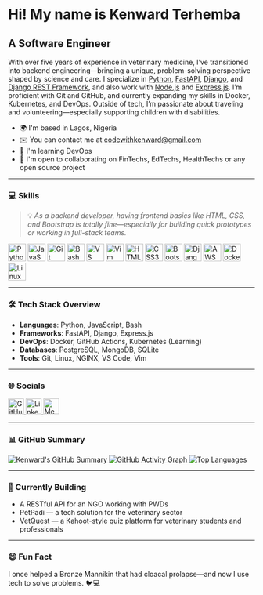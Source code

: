 Hi! My name is Kenward Terhemba
=================================

A Software Engineer
-------------------

With over five years of experience in veterinary medicine, I’ve transitioned into backend engineering—bringing a unique, problem-solving perspective shaped by science and care. I specialize in [Python](https://www.python.org/), [FastAPI](https://fastapi.tiangolo.com/), [Django](https://www.djangoproject.com/), and [Django REST Framework](https://www.django-rest-framework.org/), and also work with [Node.js](https://nodejs.org/) and [Express.js](https://expressjs.com/). I’m proficient with Git and GitHub, and currently expanding my skills in Docker, Kubernetes, and DevOps. Outside of tech, I’m passionate about traveling and volunteering—especially supporting children with disabilities.

- 🌍 I'm based in Lagos, Nigeria  
- ✉️ You can contact me at [codewithkenward@gmail.com](mailto:codewithkenward@gmail.com)  
- 🧠 I'm learning DevOps  
- 🤝 I'm open to collaborating on FinTechs, EdTechs, HealthTechs or any open source project  

---

### 💻 Skills

> 💡 *As a backend developer, having frontend basics like HTML, CSS, and Bootstrap is totally fine—especially for building quick prototypes or working in full-stack teams.*

<p align="left">
  <a href="https://www.python.org/" target="_blank"><img src="https://raw.githubusercontent.com/danielcranney/readme-generator/main/public/icons/skills/python-colored.svg" width="36" height="36" alt="Python" /></a>
  <a href="https://developer.mozilla.org/en-US/docs/Web/JavaScript" target="_blank"><img src="https://raw.githubusercontent.com/danielcranney/readme-generator/main/public/icons/skills/javascript-colored.svg" width="36" height="36" alt="JavaScript" /></a>
  <a href="https://git-scm.com/" target="_blank"><img src="https://raw.githubusercontent.com/danielcranney/readme-generator/main/public/icons/skills/git-colored.svg" width="36" height="36" alt="Git" /></a>
  <a href="https://www.gnu.org/software/bash/" target="_blank"><img src="https://raw.githubusercontent.com/danielcranney/readme-generator/main/public/icons/skills/gnubash.svg" width="36" height="36" alt="Bash" /></a>
  <a href="https://code.visualstudio.com/" target="_blank"><img src="https://raw.githubusercontent.com/danielcranney/readme-generator/main/public/icons/skills/visualstudiocode.svg" width="36" height="36" alt="VS Code" /></a>
  <a href="https://www.vim.org/" target="_blank"><img src="https://raw.githubusercontent.com/danielcranney/readme-generator/main/public/icons/skills/vim.svg" width="36" height="36" alt="Vim" /></a>
  <a href="https://developer.mozilla.org/en-US/docs/Glossary/HTML5" target="_blank"><img src="https://raw.githubusercontent.com/danielcranney/readme-generator/main/public/icons/skills/html5-colored.svg" width="36" height="36" alt="HTML5" /></a>
  <a href="https://www.w3.org/TR/CSS/#css" target="_blank"><img src="https://raw.githubusercontent.com/danielcranney/readme-generator/main/public/icons/skills/css3-colored.svg" width="36" height="36" alt="CSS3" /></a>
  <a href="https://getbootstrap.com/" target="_blank"><img src="https://raw.githubusercontent.com/danielcranney/readme-generator/main/public/icons/skills/bootstrap-colored.svg" width="36" height="36" alt="Bootstrap" /></a>
  <a href="https://www.djangoproject.com/" target="_blank"><img src="https://raw.githubusercontent.com/danielcranney/readme-generator/main/public/icons/skills/django-colored.svg" width="36" height="36" alt="Django" /></a>
  <a href="https://aws.amazon.com" target="_blank"><img src="https://raw.githubusercontent.com/danielcranney/readme-generator/main/public/icons/skills/aws-colored.svg" width="36" height="36" alt="AWS" /></a>
  <a href="https://www.docker.com/" target="_blank"><img src="https://raw.githubusercontent.com/danielcranney/readme-generator/main/public/icons/skills/docker-colored.svg" width="36" height="36" alt="Docker" /></a>
  <a href="https://www.linux.org" target="_blank"><img src="https://raw.githubusercontent.com/danielcranney/readme-generator/main/public/icons/skills/linux-colored.svg" width="36" height="36" alt="Linux" /></a>
</p>

---

### 🛠️ Tech Stack Overview

- **Languages**: Python, JavaScript, Bash  
- **Frameworks**: FastAPI, Django, Express.js  
- **DevOps**: Docker, GitHub Actions, Kubernetes (Learning)  
- **Databases**: PostgreSQL, MongoDB, SQLite  
- **Tools**: Git, Linux, NGINX, VS Code, Vim  

---

### 🌐 Socials

<p align="left">
  <a href="https://github.com/Kenward-dev" target="_blank">
    <img src="https://raw.githubusercontent.com/danielcranney/readme-generator/main/public/icons/socials/github.svg" width="32" height="32" alt="GitHub" />
  </a>
  <a href="https://www.linkedin.com/in/kenwardterhemba" target="_blank">
    <img src="https://raw.githubusercontent.com/danielcranney/readme-generator/main/public/icons/socials/linkedin.svg" width="32" height="32" alt="LinkedIn" />
  </a>
  <a href="https://medium.com/@kenwardterhemba" target="_blank">
    <img src="https://raw.githubusercontent.com/danielcranney/readme-generator/main/public/icons/socials/medium.svg" width="32" height="32" alt="Medium" />
  </a>
</p>

---

### 📊 GitHub Summary

<a href="https://github.com/Kenward-dev">
  <img src="https://github-profile-summary-cards.vercel.app/api/cards/profile-details?username=Kenward-dev&theme=github_dark" alt="Kenward's GitHub Summary" />
</a>

<a href="https://github.com/Kenward-dev">
  <img src="https://github-readme-activity-graph.cyclic.app/graph?username=Kenward-dev&bg_color=1c1917&color=ffffff&line=0891b2&point=ffffff&area_color=1c1917&area=true&hide_border=true&custom_title=GitHub%20Activity%20Graph" alt="GitHub Activity Graph" />
</a>

<a href="https://github.com/Kenward-dev">
  <img src="https://github-readme-stats.vercel.app/api/top-langs/?username=Kenward-dev&langs_count=10&title_color=0891b2&text_color=ffffff&icon_color=0891b2&bg_color=1c1917&hide_border=true&locale=en&custom_title=Top%20Languages" alt="Top Languages" />
</a>

---

### 🚀 Currently Building

- A RESTful API for an NGO working with PWDs  
- PetPadi — a tech solution for the veterinary sector  
- VetQuest — a Kahoot-style quiz platform for veterinary students and professionals  

---

### 😄 Fun Fact

I once helped a Bronze Mannikin that had cloacal prolapse—and now I use tech to solve problems. 🐦💻
